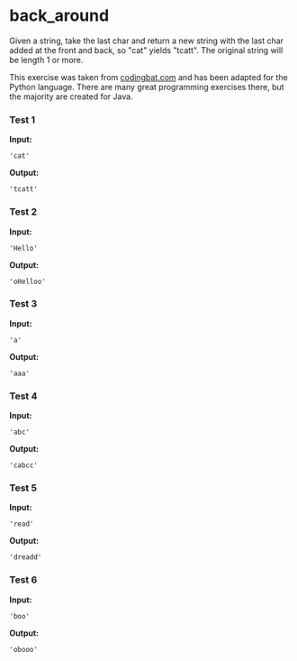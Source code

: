 # back_around




Given a string, take the last char and return a new string with the last char added at the front and back, so "cat" yields "tcatt". The original string will be length 1 or more.

This exercise was taken from [codingbat.com](https://codingbat.com/prob/p161642) and has been adapted for the Python language. There are many great programming exercises there, but the majority are created for Java.






### Test 1
**Input:**
```
'cat'
```
**Output:**
```
'tcatt'
```
### Test 2
**Input:**
```
'Hello'
```
**Output:**
```
'oHelloo'
```
### Test 3
**Input:**
```
'a'
```
**Output:**
```
'aaa'
```
### Test 4
**Input:**
```
'abc'
```
**Output:**
```
'cabcc'
```
### Test 5
**Input:**
```
'read'
```
**Output:**
```
'dreadd'
```
### Test 6
**Input:**
```
'boo'
```
**Output:**
```
'obooo'
```

